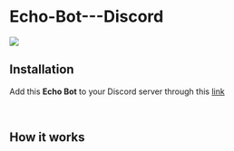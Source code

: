 # Echo-Bot---Discord

<img src="https://encrypted-tbn0.gstatic.com/images?q=tbn:ANd9GcThEQg_1nWexNEmJv8Z6zuIjnm206nDYhmaWA&usqp=CAU">
<h2>Installation</h2>
<p>Add this <b>Echo Bot</b> to your Discord server through this <a href="https://discord.com/api/oauth2/authorize?client_id=979797050256400444&permissions=534723947584&scope=bot">link</a> </p>
<br>
<h2>How it works</h2>
